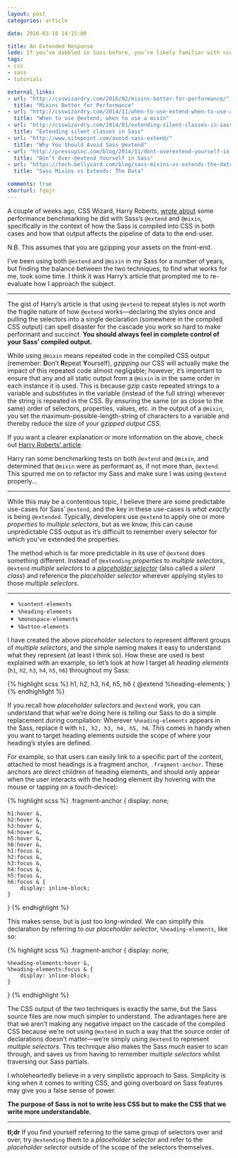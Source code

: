 ```yaml
---
layout: post
categories: article

date: 2016-03-18 14:15:00

title: An Extended Response
lede: If you’ve dabbled in Sass before, you’re likely familiar with <code>@extend</code> and <code>@mixin</code>, but is there any use-case for <code>@extend</code>? Given the benchmark performance of the two, can we still be confident in the cascade when <code>@extending</code> in Sass?
tags:
- css
- sass
- tutorials

external_links:
- url: "http://csswizardry.com/2016/02/mixins-better-for-performance/"
  title: "Mixins Better for Performance"
- url: "http://csswizardry.com/2014/11/when-to-use-extend-when-to-use-a-mixin/"
  title: "When to use @extend; when to use a mixin"
- url: "http://csswizardry.com/2014/01/extending-silent-classes-in-sass/"
  title: "Extending silent classes in Sass"
- url: "http://www.sitepoint.com/avoid-sass-extend/"
  title: "Why You Should Avoid Sass @extend"
- url: "http://pressupinc.com/blog/2014/11/dont-overextend-yourself-in-sass/"
  title: "Don’t Over-@extend Yourself in Sass"
- url: "https://tech.bellycard.com/blog/sass-mixins-vs-extends-the-data/"
  title: "Sass Mixins vs Extends: The Data"

comments: true
shorturl: fqojr
---
```



A couple of weeks ago, CSS Wizard, Harry Roberts, [wrote about](http://csswizardry.com/2016/02/mixins-better-for-performance/) some performance benchmarking he did with Sass’s `@extend` and `@mixin`, specifically in the context of how the Sass is compiled into CSS in both cases and how that output affects the pipeline of data to the end-user.

<section class="edit">
    <p>N.B. This assumes that you are gzipping your assets on the front-end.</p>
</section>

I’ve been using both `@extend` and `@mixin` in my Sass for a number of years, but finding the balance between the two techniques, to find what works for me, took some time. I think it was Harry’s article that prompted me to re-evaluate how I approach the subject.


--------


The gist of Harry’s article is that using `@extend` to repeat styles is not worth the fragile nature of how `@extend` works—declaring the styles once and pulling the selectors into a single declaration (somewhere in the compiled CSS output) can spell disaster for the cascade you work so hard to make performant and succinct. **You should always feel in complete control of your Sass’ compiled output.**

While using `@mixin` means repeated code in the compiled CSS output (remember: **D**on’t **R**epeat **Y**ourself), *gzipping* our CSS will actually make the impact of this repeated code almost negligable; however, it’s important to ensure that any and all static output from a `@mixin` is in the same order in each instance it is used. This is because *gzip* casts repeated strings to a variable and substitutes in the variable (instead of the full string) wherever the string is repeated in the CSS. By ensuring the same (or as close to the same) order of selectors, properties, values, etc. in the output of a `@mixin`, you set the maximum-possible-length-string of characters to a variable and thereby reduce the size of your *gzipped output CSS*.

<section class="edit">
    <p>If you want a clearer explanation or more information on the above, check out <a href="http://csswizardry.com/2016/02/mixins-better-for-performance/" rel="external">Harry Roberts’ article</a>.</p>
</section>

Harry ran some benchmarking tests on both `@extend` and `@mixin`, and determined that `@mixin` were as performant as, if not more than, `@extend`. This spurred me on to refactor my Sass and make sure I was using `@extend` properly...


--------


While this may be a contentious topic, I believe there are some predictable use-cases for Sass’ `@extend`, and the key in these use-cases is *what exactly* is being `@extended`. Typically, developers use `@extend` to apply one or more *properties* to *multiple selectors*, but as we know, this can cause unpredictable CSS output as it’s difficult to remember every selector for which you’ve extended the properties.

The method which is far more predictable in its use of `@extend` does something different. Instead of `@extending` *properties* to *multiple selectors*, `@extend` *multiple selectors* to a *[placeholder selector](http://sass-lang.com/documentation/file.SASS_REFERENCE.html#placeholder_selectors_)* (also called a *silent class*) and reference the *placeholder selector* wherever applying styles to those *multiple selectors*.


--------


- `%content-elements`
- `%heading-elements`
- `%monospace-elements`
- `%button-elements`

I have created the above *placeholder selectors* to represent different groups of *multiple selectors*, and the simple naming makes it easy to understand what they represent (at least I think so). How these are used is best explained with an example, so let’s look at how I target all *heading elements* (`h1`, `h2`, `h3`, `h4`, `h5`, `h6`) throughout my Sass:

{% highlight scss %}
h1,
h2,
h3,
h4,
h5,
h6 {
    @extend %heading-elements;
}
{% endhighlight %}

If you recall how *placeholder selectors* and `@extend` work, you can understand that what we’re doing here is telling our Sass to do a simple replacement during compilation: Wherever `%heading-elements` appears in the Sass, replace it with `h1, h2, h3, h4, h5, h6`. This comes in handy when you want to target heading elements outside the scope of where your heading’s styles are defined.

For example, so that users can easily link to a specific part of the content, attached to most headings is a fragment anchor, `.fragment-anchor`. These anchors are direct children of heading elements, and should only appear when the user interacts with the heading element (by hovering with the mouse or tapping on a touch-device):

{% highlight scss %}
.fragment-anchor {
    display: none;

    h1:hover &,
    h2:hover &,
    h3:hover &,
    h4:hover &,
    h5:hover &,
    h6:hover &,
    h1:focus &,
    h2:focus &,
    h3:focus &,
    h4:focus &,
    h5:focus &,
    h6:focus & {
        display: inline-block;
    }
}
{% endhighlight %}

This makes sense, but is just too *long-winded*. We can simplify this declaration by referring to our *placeholder selector*, `%heading-elements`, like so:

{% highlight scss %}
.fragment-anchor {
    display: none;

    %heading-elements:hover &,
    %heading-elements:focus & {
        display: inline-block;
    }
}
{% endhighlight %}

The CSS output of the two techniques is exactly the same, but the Sass source files are now much simpler to understand. The advantages here are that we aren’t making any negative impact on the cascade of the compiled CSS because we’re not using `@extend` in such a way that the source order of declarations doesn’t matter—we’re simply using `@extend` to represent *multiple selectors*. This technique also makes the Sass *much* easier to scan through, and saves us from having to remember *multiple selectors* whilst traversing our Sass partials.

I wholeheartedly believe in a very simplistic approach to Sass. Simplicity is king when it comes to writing CSS, and going overboard on Sass features may give you a false sense of power.

**The purpose of Sass is not to write less CSS but to make the CSS that we write more understandable.**


--------


**tl;dr** If you find yourself referring to the same group of selectors over and over, try `@extending` them to a *placeholder selector* and refer to the *placeholder selector* outside of the scope of the selectors themselves.
